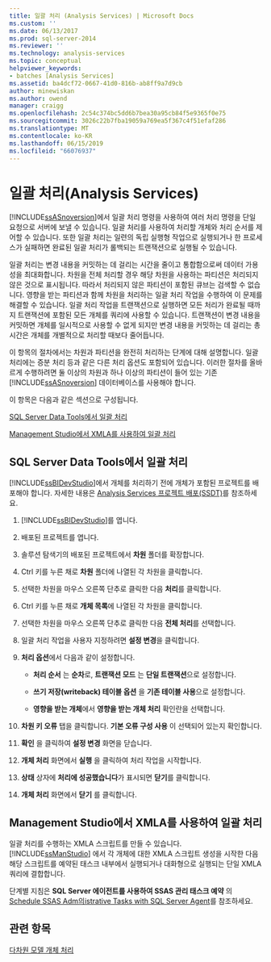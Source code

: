 ```yaml
---
title: 일괄 처리 (Analysis Services) | Microsoft Docs
ms.custom: ''
ms.date: 06/13/2017
ms.prod: sql-server-2014
ms.reviewer: ''
ms.technology: analysis-services
ms.topic: conceptual
helpviewer_keywords:
- batches [Analysis Services]
ms.assetid: ba4dcf72-0667-41d0-816b-ab8ff9a7d9cb
author: minewiskan
ms.author: owend
manager: craigg
ms.openlocfilehash: 2c54c374bc5dd6b7bea30a95cb84f5e9365f0e75
ms.sourcegitcommit: 3026c22b7fba19059a769ea5f367c4f51efaf286
ms.translationtype: MT
ms.contentlocale: ko-KR
ms.lasthandoff: 06/15/2019
ms.locfileid: "66076937"
---
```

# <a name="batch-processing-analysis-services"></a>일괄 처리(Analysis Services)
  [!INCLUDE[ssASnoversion](../../includes/ssasnoversion-md.md)]에서 일괄 처리 명령을 사용하여 여러 처리 명령을 단일 요청으로 서버에 보낼 수 있습니다. 일괄 처리를 사용하여 처리할 개체와 처리 순서를 제어할 수 있습니다. 또한 일괄 처리는 일련의 독립 실행형 작업으로 실행되거나 한 프로세스가 실패하면 완료된 일괄 처리가 롤백되는 트랜잭션으로 실행될 수 있습니다.  
  
 일괄 처리는 변경 내용을 커밋하는 데 걸리는 시간을 줄이고 통합함으로써 데이터 가용성을 최대화합니다. 차원을 전체 처리할 경우 해당 차원을 사용하는 파티션은 처리되지 않은 것으로 표시됩니다. 따라서 처리되지 않은 파티션이 포함된 큐브는 검색할 수 없습니다. 영향을 받는 파티션과 함께 차원을 처리하는 일괄 처리 작업을 수행하여 이 문제를 해결할 수 있습니다. 일괄 처리 작업을 트랜잭션으로 실행하면 모든 처리가 완료될 때까지 트랜잭션에 포함된 모든 개체를 쿼리에 사용할 수 있습니다. 트랜잭션이 변경 내용을 커밋하면 개체를 일시적으로 사용할 수 없게 되지만 변경 내용을 커밋하는 데 걸리는 총 시간은 개체를 개별적으로 처리할 때보다 줄어듭니다.  
  
 이 항목의 절차에서는 차원과 파티션을 완전히 처리하는 단계에 대해 설명합니다. 일괄 처리에는 증분 처리 등과 같은 다른 처리 옵션도 포함되어 있습니다. 이러한 절차를 올바르게 수행하려면 둘 이상의 차원과 하나 이상의 파티션이 들어 있는 기존 [!INCLUDE[ssASnoversion](../../includes/ssasnoversion-md.md)] 데이터베이스를 사용해야 합니다.  
  
 이 항목은 다음과 같은 섹션으로 구성됩니다.  
  
 [SQL Server Data Tools에서 일괄 처리](#bkmk_ssdt)  
  
 [Management Studio에서 XMLA를 사용하여 일괄 처리](#bkmk_xmla)  
  
##  <a name="bkmk_ssdt"></a> SQL Server Data Tools에서 일괄 처리  
 [!INCLUDE[ssBIDevStudio](../../includes/ssbidevstudio-md.md)]에서 개체를 처리하기 전에 개체가 포함된 프로젝트를 배포해야 합니다. 자세한 내용은 [Analysis Services 프로젝트 배포&#40;SSDT&#41;](deploy-analysis-services-projects-ssdt.md)를 참조하세요.  
  
1.  [!INCLUDE[ssBIDevStudio](../../includes/ssbidevstudio-md.md)]를 엽니다.  
  
2.  배포된 프로젝트를 엽니다.  
  
3.  솔루션 탐색기의 배포된 프로젝트에서 **차원** 폴더를 확장합니다.  
  
4.  Ctrl 키를 누른 채로 **차원** 폴더에 나열된 각 차원을 클릭합니다.  
  
5.  선택한 차원을 마우스 오른쪽 단추로 클릭한 다음 **처리**를 클릭합니다.  
  
6.  Ctrl 키를 누른 채로 **개체 목록**에 나열된 각 차원을 클릭합니다.  
  
7.  선택한 차원을 마우스 오른쪽 단추로 클릭한 다음 **전체 처리**를 선택합니다.  
  
8.  일괄 처리 작업을 사용자 지정하려면 **설정 변경**을 클릭합니다.  
  
9. **처리 옵션**에서 다음과 같이 설정합니다.  
  
    -   **처리 순서** 는 **순차**로, **트랜잭션 모드** 는 **단일 트랜잭션**으로 설정합니다.  
  
    -   **쓰기 저장(writeback) 테이블 옵션** 을 **기존 테이블 사용**으로 설정합니다.  
  
    -   **영향을 받는 개체**에서 **영향을 받는 개체 처리** 확인란을 선택합니다.  
  
10. **차원 키 오류** 탭을 클릭합니다. **기본 오류 구성 사용** 이 선택되어 있는지 확인합니다.  
  
11. **확인** 을 클릭하여 **설정 변경** 화면을 닫습니다.  
  
12. **개체 처리** 화면에서 **실행** 을 클릭하여 처리 작업을 시작합니다.  
  
13. **상태** 상자에 **처리에 성공했습니다**가 표시되면 **닫기**를 클릭합니다.  
  
14. **개체 처리** 화면에서 **닫기** 를 클릭합니다.  
  
##  <a name="bkmk_xmla"></a> Management Studio에서 XMLA를 사용하여 일괄 처리  
 일괄 처리를 수행하는 XMLA 스크립트를 만들 수 있습니다. [!INCLUDE[ssManStudio](../../includes/ssmanstudio-md.md)] 에서 각 개체에 대한 XMLA 스크립트 생성을 시작한 다음 해당 스크립트를 예약된 태스크 내부에서 실행되거나 대화형으로 실행되는 단일 XMLA 쿼리에 결합합니다.  
  
 단계별 지침은 **SQL Server 에이전트를 사용하여 SSAS 관리 태스크 예약** 의 [Schedule SSAS Adm의istrative Tasks with SQL Server Agent](../instances/schedule-ssas-administrative-tasks-with-sql-server-agent.md)를 참조하세요.  
  
## <a name="see-also"></a>관련 항목  
 [다차원 모델 개체 처리](processing-a-multidimensional-model-analysis-services.md)  
  
  
